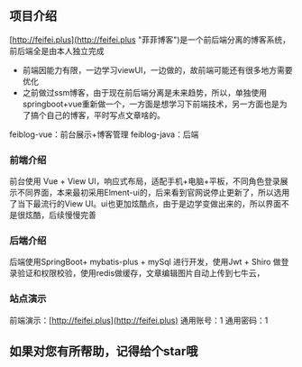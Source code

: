 ## 项目介绍
[http://feifei.plus](http://feifei.plus "菲菲博客")是一个前后端分离的博客系统，前后端全是由本人独立完成
* 前端因能力有限，一边学习viewUI，一边做的，故前端可能还有很多地方需要优化
* 之前做过ssm博客，由于现在前后端分离是未来趋势，所以，单独使用springboot+vue重新做一个，一方面是想学习下前端技术，另一方面也是为了搞个自己的博客，平时写点文章啥的。

feiblog-vue：前台展示+博客管理
feiblog-java：后端

### 前端介绍
前台使用 Vue + View UI，响应式布局，适配手机+电脑+平板，不同角色登录展示不同界面，本来最初采用Elment-ui的，后来看到官网说停止更新了，所以选用了当下最流行的View UI。ui也更加炫酷点，由于是边学变做出来的，所以界面不是很炫酷，后续慢慢完善

### 后端介绍
后端使用SpringBoot+ mybatis-plus + mySql 进行开发，使用Jwt + Shiro 做登录验证和权限校验，使用redis做缓存，文章编辑图片自动上传到七牛云，

### 站点演示
前端演示：[http://feifei.plus](http://feifei.plus)
通用账号：1
通用密码：1
## 如果对您有所帮助，记得给个star哦
